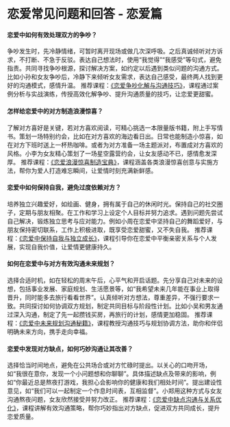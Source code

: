 # 恋爱常见问题和回答 - 恋爱篇
#### 恋爱中如何有效处理双方的争吵？
争吵发生时，先冷静情绪，可暂时离开现场或做几次深呼吸。之后真诚倾听对方诉求，不打断、不急于反驳。表达自己想法时，使用“我觉得”“我感受”等句式，避免指责。共同寻找争吵根源，探讨解决方案，如约定以后遇到类似问题的沟通方式。比如小孙和女友争吵后，冷静下来倾听女友需求，表达自己感受，最终两人找到更好的沟通模式，感情升温。
推荐课程：[《恋爱争吵化解与沟通技巧》](https://www.baidu.com)，课程通过案例分析与实战演练，传授高效化解争吵、提升沟通质量的技巧，让恋爱更甜蜜。

#### 怎样给恋爱中的对方制造浪漫惊喜？
了解对方喜好是关键，若对方喜欢阅读，可精心挑选一本限量版书籍，附上手写情书。策划一场特别约会，比如在对方喜欢的海边看日出。日常也能制造小惊喜，如在对方下班时送上一杯热咖啡。或者为对方准备一场主题派对，布置成对方喜欢的风格。小李为女友精心策划了一场星空露营约会，让女友感动不已，感情愈发深厚。
推荐课程：[《恋爱浪漫惊喜制造宝典》](https://www.baidu.com)，课程涵盖各类浪漫惊喜创意与实施方法，帮你为爱人打造难忘瞬间，让爱情时刻充满新鲜感。

#### 恋爱中如何保持自我，避免过度依赖对方？
培养独立兴趣爱好，如绘画、健身，拥有属于自己的休闲时光。保持自己的社交圈子，定期与朋友相聚。在工作和学习上设定个人目标并努力追求。遇到问题先尝试自己解决，锻炼独立思考与应对能力。例如小周在恋爱中坚持自己的舞蹈爱好，与朋友保持密切联系，工作上积极进取，既享受恋爱甜蜜，又不失自我。
推荐课程：[《恋爱中保持自我与独立成长》](https://www.baidu.com)，课程引导你在恋爱中平衡亲密关系与个人发展，实现自我价值，让爱情更健康持久。

#### 如何在恋爱中与对方有效沟通未来规划？
选择合适时机，如在轻松的周末午后，心平气和开启话题。先分享自己对未来的设想，包括事业发展、家庭规划、生活愿景等，如“我希望未来几年能在事业上取得晋升，同时能多去旅行看看世界”。认真倾听对方想法，尊重差异，不强行要求一致。共同探讨如何协调双方规划，制定共同目标与阶段性计划。比如小吴和男友通过深入沟通，制定了先一起攒钱买房，再旅行的计划，感情更加稳固。
推荐课程：[《恋爱中未来规划沟通秘籍》](https://www.baidu.com)，课程教授沟通技巧与规划协调方法，助你和伴侣明确未来方向，携手走向幸福。

#### 恋爱中发现对方缺点，如何巧妙沟通让其改善？
选择恰当时间地点，避免在公共场合或对方忙碌时提出。以关心的口吻开场，如“我很在意你，发现一个小问题想和你聊聊”。具体描述缺点及带来的影响，例如“你最近总是熬夜打游戏，我担心会影响你的健康和我们相处时间”。提出建设性意见，如“我们可以一起制定一个作息时间表，互相监督”。小郑用这种方式与女友沟通熬夜问题，女友欣然接受并努力改正。
推荐课程：[《恋爱中缺点沟通与关系优化》](https://www.baidu.com)，课程讲解有效沟通策略，帮你巧妙指出对方缺点，促进双方共同成长，提升恋爱质量。
